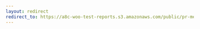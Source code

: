 ```yaml
---
layout: redirect
redirect_to: https://a8c-woo-test-reports.s3.amazonaws.com/public/pr-merge/40735/e2e/index.html
---
```

